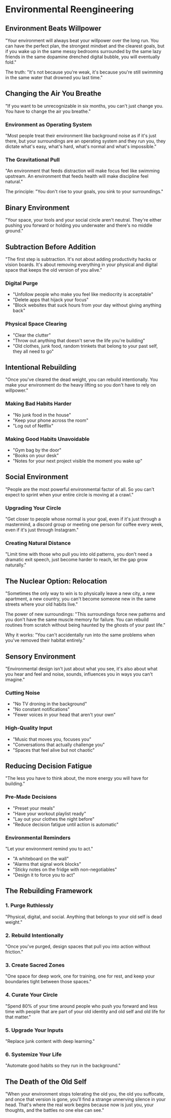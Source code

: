 # Environmental Reengineering

## Environment Beats Willpower

"Your environment will always beat your willpower over the long run. You can have the perfect plan, the strongest mindset and the clearest goals, but if you wake up in the same messy bedrooms surrounded by the same lazy friends in the same dopamine drenched digital bubble, you will eventually fold."

The truth: "It's not because you're weak, it's because you're still swimming in the same water that drowned you last time."

## Changing the Air You Breathe

"If you want to be unrecognizable in six months, you can't just change you. You have to change the air you breathe."

### Environment as Operating System
"Most people treat their environment like background noise as if it's just there, but your surroundings are an operating system and they run you, they dictate what's easy, what's hard, what's normal and what's impossible."

### The Gravitational Pull
"An environment that feeds distraction will make focus feel like swimming upstream. An environment that feeds health will make discipline feel natural."

The principle: "You don't rise to your goals, you sink to your surroundings."

## Binary Environment

"Your space, your tools and your social circle aren't neutral. They're either pushing you forward or holding you underwater and there's no middle ground."

## Subtraction Before Addition

"The first step is subtraction. It's not about adding productivity hacks or vision boards. It's about removing everything in your physical and digital space that keeps the old version of you alive."

### Digital Purge
- "Unfollow people who make you feel like mediocrity is acceptable"
- "Delete apps that hijack your focus"
- "Block websites that suck hours from your day without giving anything back"

### Physical Space Clearing
- "Clear the clutter"
- "Throw out anything that doesn't serve the life you're building"
- "Old clothes, junk food, random trinkets that belong to your past self, they all need to go"

## Intentional Rebuilding

"Once you've cleared the dead weight, you can rebuild intentionally. You make your environment do the heavy lifting so you don't have to rely on willpower."

### Making Bad Habits Harder
- "No junk food in the house"
- "Keep your phone across the room"
- "Log out of Netflix"

### Making Good Habits Unavoidable
- "Gym bag by the door"
- "Books on your desk"
- "Notes for your next project visible the moment you wake up"

## Social Environment

"People are the most powerful environmental factor of all. So you can't expect to sprint when your entire circle is moving at a crawl."

### Upgrading Your Circle
"Get closer to people whose normal is your goal, even if it's just through a mastermind, a discord group or meeting one person for coffee every week, even if it's just through Instagram."

### Creating Natural Distance
"Limit time with those who pull you into old patterns, you don't need a dramatic exit speech, just become harder to reach, let the gap grow naturally."

## The Nuclear Option: Relocation

"Sometimes the only way to win is to physically leave a new city, a new apartment, a new country, you can't become someone new in the same streets where your old habits live."

The power of new surroundings: "This surroundings force new patterns and you don't have the same muscle memory for failure. You can rebuild routines from scratch without being haunted by the ghosts of your past life."

Why it works: "You can't accidentally run into the same problems when you've removed their habitat entirely."

## Sensory Environment

"Environmental design isn't just about what you see, it's also about what you hear and feel and noise, sounds, influences you in ways you can't imagine."

### Cutting Noise
- "No TV droning in the background"
- "No constant notifications"
- "Fewer voices in your head that aren't your own"

### High-Quality Input
- "Music that moves you, focuses you"
- "Conversations that actually challenge you"
- "Spaces that feel alive but not chaotic"

## Reducing Decision Fatigue

"The less you have to think about, the more energy you will have for building."

### Pre-Made Decisions
- "Preset your meals"
- "Have your workout playlist ready"
- "Lay out your clothes the night before"
- "Reduce decision fatigue until action is automatic"

### Environmental Reminders
"Let your environment remind you to act."
- "A whiteboard on the wall"
- "Alarms that signal work blocks"
- "Sticky notes on the fridge with non-negotiables"
- "Design it to force you to act"

## The Rebuilding Framework

### 1. Purge Ruthlessly
"Physical, digital, and social. Anything that belongs to your old self is dead weight."

### 2. Rebuild Intentionally
"Once you've purged, design spaces that pull you into action without friction."

### 3. Create Sacred Zones
"One space for deep work, one for training, one for rest, and keep your boundaries tight between those spaces."

### 4. Curate Your Circle
"Spend 80% of your time around people who push you forward and less time with people that are part of your old identity and old self and old life for that matter."

### 5. Upgrade Your Inputs
"Replace junk content with deep learning."

### 6. Systemize Your Life
"Automate good habits so they run in the background."

## The Death of the Old Self

"When your environment stops tolerating the old you, the old you suffocate, and once that version is gone, you'll find a strange unnerving silence in your head. That's where the real work begins because now is just you, your thoughts, and the battles no one else can see."